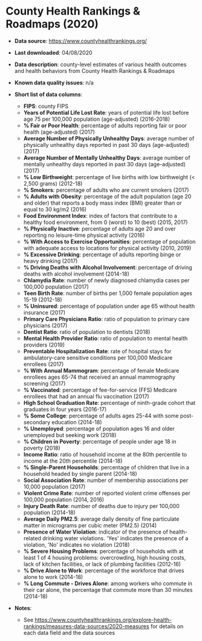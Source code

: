 # County Health Rankings & Roadmaps (2020)

- **Data source**: https://www.countyhealthrankings.org/

- **Last downloaded**: 04/08/2020

- **Data description**: county-level estimates of various health outcomes and health behaviors from County Health Rankings & Roadmaps

- **Known data quality issues**: n/a

- **Short list of data columns**: 
	- **FIPS**: county FIPS
	- **Years of Potential Life Lost Rate**: years of potential life lost before age 75 per 100,000 population (age-adjusted) (2016-2018)
	- **% Fair or Poor Health**: percentage of adults reporting fair or poor health (age-adjusted) (2017)
	- **Average Number of Physically Unhealthy Days**: average number of physically unhealthy days reported in past 30 days (age-adjusted) (2017)
	- **Average Number of Mentally Unhealthy Days**: average number of mentally unhealthy days reported in past 30 days (age-adjusted) (2017)
	- **% Low Birthweight**: percentage of live births with low birthweight (< 2,500 grams) (2012-18)
	- **% Smokers**: percentage of adults who are current smokers (2017)
	- **% Adults with Obesity**: percentage of the adult population (age 20 and older) that reports a body mass index (BMI) greater than or equal to 30 kg/m2 (2016)
	- **Food Environment Index**: index of factors that contribute to a healthy food environment, from 0 (worst) to 10 (best) (2015, 2017)
	- **% Physically Inactive**: percentage of adults age 20 and over reporting no leisure-time physical activity (2016)
	- **% With Access to Exercise Opportunities**: percentage of population with adequate access to locations for physical activity (2010, 2019)
	- **% Excessive Drinking**: percentage of adults reporting binge or heavy drinking (2017)
	- **% Driving Deaths with Alcohol Involvement**: percentage of driving deaths with alcohol involvement (2014-18)
	- **Chlamydia Rate**: number of newly diagnosed chlamydia cases per 100,000 population (2017)
 	- **Teen Birth Rate**: number of births per 1,000 female population ages 15-19 (2012-18)
 	- **% Uninsured**: percentage of population under age 65 without health insurance (2017)
 	- **Primary Care Physicians Ratio**: ratio of population to primary care physicians (2017)
	- **Dentist Ratio**: ratio of population to dentists (2018)
	- **Mental Health Provider Ratio**: ratio of population to mental health providers (2019)
	- **Preventable Hospitalization Rate**: rate of hospital stays for ambulatory-care sensitive conditions per 100,000 Medicare enrollees  (2017)
	- **% With Annual Mammogram**: percentage of female Medicare enrollees ages 65-74 that received an annual mammography screening (2017)
	- **% Vaccinated**: percentage of fee-for-service (FFS) Medicare enrollees that had an annual flu vaccination (2017)
	- **High School Graduation Rate**: percentage of ninth-grade cohort that graduates in four years (2016-17)
	- **% Some College**: percentage of adults ages 25-44 with some post-secondary education (2014-18)
	- **% Unemployed**: percentage of population ages 16 and older unemployed but seeking work (2018)
	- **% Children in Poverty**: percentage of people under age 18 in poverty (2018)
	- **Income Ratio**: ratio of household income at the 80th percentile to income at the 20th percentile (2014-18)
	- **% Single-Parent Households**: percentage of children that live in a household headed by single parent (2014-18)
	- **Social Association Rate**: number of membership associations per 10,000 population (2017)
	- **Violent Crime Rate**: number of reported violent crime offenses per 100,000 population (2014, 2016)
	- **Injury Death Rate**: number of deaths due to injury per 100,000 population (2014-18)
	- **Average Daily PM2.5**: average daily density of fine particulate matter in micrograms per cubic meter (PM2.5) (2014)
	- **Presence of Water Violation**: indicator of the presence of health-related drinking water violations. 'Yes' indicates the presence of a violation, 'No' indicates no violation (2018)
	- **% Severe Housing Problems**: percentage of households with at least 1 of 4 housing problems: overcrowding, high housing costs, lack of kitchen facilities, or lack of plumbing facilities (2012-16)
	- **% Drive Alone to Work**: percentage of the workforce that drives alone to work (2014-18)
	- **% Long Commute - Drives Alone**: among workers who commute in their car alone, the percentage that commute more than 30 minutes (2014-18)

- **Notes**: 
	- See https://www.countyhealthrankings.org/explore-health-rankings/measures-data-sources/2020-measures for details on each data field and the data sources


